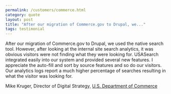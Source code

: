 ```yaml
---
permalink: /customers/commerce.html
category: quote
layout: post
title: "After our migration of Commerce.gov to Drupal, we..."
tags: testimonial
---
```

After our migration of Commerce.gov to Drupal, we used the native search tool. However, after looking at the internal site search analytics, it was obvious visitors were not finding what they were looking for. USASearch integrated easily into our system and provided several new features. I appreciate the auto-fill and sort by source features and so do our visitors. Our analytics logs report a much higher percentage of searches resulting in what the visitor was looking for.

Mike Kruger, Director of Digital Strategy, [U.S. Department of Commerce](http://www.commerce.gov)
